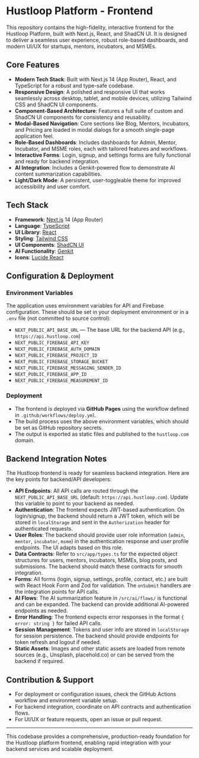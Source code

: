 # Hustloop Platform - Frontend

This repository contains the high-fidelity, interactive frontend for the Hustloop Platform, built with Next.js, React, and ShadCN UI. It is designed to deliver a seamless user experience, robust role-based dashboards, and modern UI/UX for startups, mentors, incubators, and MSMEs.

<!-- Deployment ready with Firebase environment variables -->

## Core Features

- **Modern Tech Stack**: Built with Next.js 14 (App Router), React, and TypeScript for a robust and type-safe codebase.
- **Responsive Design**: A polished and responsive UI that works seamlessly across desktop, tablet, and mobile devices, utilizing Tailwind CSS and ShadCN UI components.
- **Component-Based Architecture**: Features a full suite of custom and ShadCN UI components for consistency and reusability.
- **Modal-Based Navigation**: Core sections like Blog, Mentors, Incubators, and Pricing are loaded in modal dialogs for a smooth single-page application feel.
- **Role-Based Dashboards**: Includes dashboards for Admin, Mentor, Incubator, and MSME roles, each with tailored features and workflows.
- **Interactive Forms**: Login, signup, and settings forms are fully functional and ready for backend integration.
- **AI Integration**: Includes a Genkit-powered flow to demonstrate AI content summarization capabilities.
- **Light/Dark Mode**: A persistent, user-toggleable theme for improved accessibility and user comfort.

## Tech Stack

- **Framework**: [Next.js](https://nextjs.org/) 14 (App Router)
- **Language**: [TypeScript](https://www.typescriptlang.org/)
- **UI Library**: [React](https://reactjs.org/)
- **Styling**: [Tailwind CSS](https://tailwindcss.com/)
- **UI Components**: [ShadCN UI](https://ui.shadcn.com/)
- **AI Functionality**: [Genkit](https://firebase.google.com/docs/genkit)
- **Icons**: [Lucide React](https://lucide.dev/)

## Configuration & Deployment

### Environment Variables
The application uses environment variables for API and Firebase configuration. These should be set in your deployment environment or in a `.env` file (not committed to source control):

- `NEXT_PUBLIC_API_BASE_URL` — The base URL for the backend API (e.g., `https://api.hustloop.com`)
- `NEXT_PUBLIC_FIREBASE_API_KEY`
- `NEXT_PUBLIC_FIREBASE_AUTH_DOMAIN`
- `NEXT_PUBLIC_FIREBASE_PROJECT_ID`
- `NEXT_PUBLIC_FIREBASE_STORAGE_BUCKET`
- `NEXT_PUBLIC_FIREBASE_MESSAGING_SENDER_ID`
- `NEXT_PUBLIC_FIREBASE_APP_ID`
- `NEXT_PUBLIC_FIREBASE_MEASUREMENT_ID`

### Deployment
- The frontend is deployed via **GitHub Pages** using the workflow defined in `.github/workflows/deploy.yml`.
- The build process uses the above environment variables, which should be set as GitHub repository secrets.
- The output is exported as static files and published to the `hustloop.com` domain.

## Backend Integration Notes

The Hustloop frontend is ready for seamless backend integration. Here are the key points for backend/API developers:

- **API Endpoints**: All API calls are routed through the `NEXT_PUBLIC_API_BASE_URL` (default: `https://api.hustloop.com`). Update this variable to point to your backend as needed.
- **Authentication**: The frontend expects JWT-based authentication. On login/signup, the backend should return a JWT token, which will be stored in `localStorage` and sent in the `Authorization` header for authenticated requests.
- **User Roles**: The backend should provide user role information (`admin`, `mentor`, `incubator`, `msme`) in the authentication response and user profile endpoints. The UI adapts based on this role.
- **Data Contracts**: Refer to `src/app/types.ts` for the expected object structures for users, mentors, incubators, MSMEs, blog posts, and submissions. The backend should match these contracts for smooth integration.
- **Forms**: All forms (login, signup, settings, profile, contact, etc.) are built with React Hook Form and Zod for validation. The `onSubmit` handlers are the integration points for API calls.
- **AI Flows**: The AI summarization feature in `/src/ai/flows/` is functional and can be expanded. The backend can provide additional AI-powered endpoints as needed.
- **Error Handling**: The frontend expects error responses in the format `{ error: string }` for failed API calls.
- **Session Management**: Tokens and user info are stored in `localStorage` for session persistence. The backend should provide endpoints for token refresh and logout if needed.
- **Static Assets**: Images and other static assets are loaded from remote sources (e.g., Unsplash, placehold.co) or can be served from the backend if required.

## Contribution & Support
- For deployment or configuration issues, check the GitHub Actions workflow and environment variable setup.
- For backend integration, coordinate on API contracts and authentication flows.
- For UI/UX or feature requests, open an issue or pull request.

---

This codebase provides a comprehensive, production-ready foundation for the Hustloop platform frontend, enabling rapid integration with your backend services and scalable deployment.
